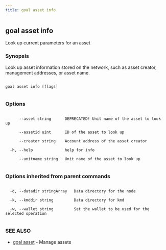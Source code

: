 ```yaml
---
title: goal asset info
---
```


## goal asset info



Look up current parameters for an asset



### Synopsis



Look up asset information stored on the network, such as asset creator, management addresses, or asset name.




```

goal asset info [flags]


```



### Options




```

      --asset string      DEPRECATED! Unit name of the asset to look up

      --assetid uint      ID of the asset to look up

      --creator string    Account address of the asset creator

  -h, --help              help for info

      --unitname string   Unit name of the asset to look up


```



### Options inherited from parent commands




```

  -d, --datadir stringArray   Data directory for the node

  -k, --kmddir string         Data directory for kmd

  -w, --wallet string         Set the wallet to be used for the selected operation


```



### SEE ALSO



* [goal asset](../../asset/asset/)	 - Manage assets



